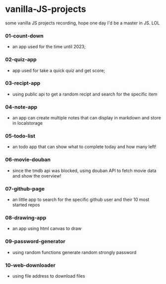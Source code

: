 # vanilla-JS-projects

some vanilla JS projects recording, hope one day I'd be a master in JS. LOL

### 01-count-down

- an app used for the time until 2023;

### 02-quiz-app

- app used for take a quick quiz and get score;

### 03-recipt-app

- using public api to get a random recipt and search for the specific item

### 04-note-app

- an app can create multiple notes that can display in markdown and store in localstorage

### 05-todo-list

- an todo app that can show what to complete today and how many left!

### 06-movie-douban

- since the tmdb api was blocked, using douban API to fetch movie data and show the overview!

### 07-github-page

- an little app to search for the specific github user and their 10 most started repos

### 08-drawing-app

- an app using html canvas to draw

### 09-password-generator

- using random functions generate random strongly password

### 10-web-downloader

- using file address to download files
